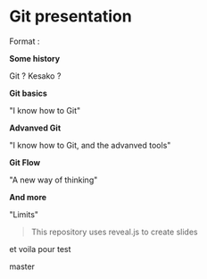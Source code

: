 # Git presentation

Format :

**Some history**

Git ? Kesako ? 

**Git basics**

"I know how to Git"

**Advanved Git**

"I know how to Git, and the advanved tools" 

**Git Flow**

"A new way of thinking"

**And more**

"Limits" 

> This repository uses reveal.js to create slides



et voila 
pour test

master